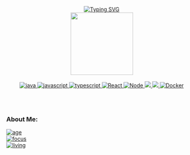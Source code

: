 <!-- ### Hi there 👋 -->

<div align="center">

[![Typing SVG](https://readme-typing-svg.herokuapp.com?font=Fira+Code&pause=500&color=000080&center=true&vCenter=true&multiline=true&width=600&height=80&lines=HI+THERE%2C+I'M+DANIEL+LUGLI+%F0%9F%9A%80)](https://git.io/typing-svg)
</br>
 <img height="165em" src="https://github-readme-stats.vercel.app/api/top-langs/?username=luglifilho&layout=compact&langs_count=7&theme=dracula"/>
 </br>
</br>
<a href="https://github.com/luglifilho"> <img src="https://img.shields.io/badge/Java-F24F00?style=for-the-badge&logo" alt="java" /> <img src="https://img.shields.io/badge/JavaScript-F7DF1E?style=for-the-badge&logo" alt="javascript" /> <img src="https://img.shields.io/badge/TypeScript-007ACC?style=for-the-badge&logo" alt="typescript" /> <img src="https://img.shields.io/badge/-React-61DAFB?logo=react&logoColor=white&style=for-the-badge" alt="React" /> <img src="https://img.shields.io/badge/Node.js-43853D?style=for-the-badge&logo" alt="Node" /> <img src="https://img.shields.io/badge/-CSS_3-blueviolet?style=for-the-badge&logo=css3" /> <img src="https://img.shields.io/badge/-Sass-cc6699?logo=sass&logoColor=white&style=for-the-badge" /> <img src="https://img.shields.io/badge/-Docker-0DB7ED?logo=docker&logoColor=white&style=for-the-badge" alt="Docker" /></a>
</div>
</br>
</br>



<h3 align="Left">About Me:</h3>

<a  href="https://github.com/luglifilho"> ![age](https://img.shields.io/badge/age-26-8be9fd) 
</br>
![focus](https://img.shields.io/badge/focus-TS-17569B)
</br>
 ![living](https://img.shields.io/badge/living-Santos-orange) </a>

<!--
<h3 align="left">About Me:</h3>


**luglifilho/luglifilho** is a ✨ _special_ ✨ repository because its `README.md` (this file) appears on your GitHub profile.

Here are some ideas to get you started:

- 🔭 I’m currently studing TypeScript

- 🌱 I’m currently learning ...
- 👯 I’m looking to collaborate on ...
- 🤔 I’m looking for help with ...
- 💬 Ask me about ...
- 📫 How to reach me: ...
- 😄 Pronouns: ...
- ⚡ Fun fact: ...
-->
